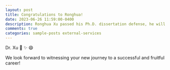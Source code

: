 ```yaml
---
layout: post
title: Congratulations to Ronghua!
date: 2023-06-26 11:59:00-0400
description: Ronghua Xu passed his Ph.D. dissertation defense, he will join Michigan Technological University this Fall as an Assistant Professor.
comments: true
categories: sample-posts external-services
---  
```


Dr. Xu  :balloon: :sparkles: :smile: 

We look forward to witnessing your new journey to a successful and fruitful career!
